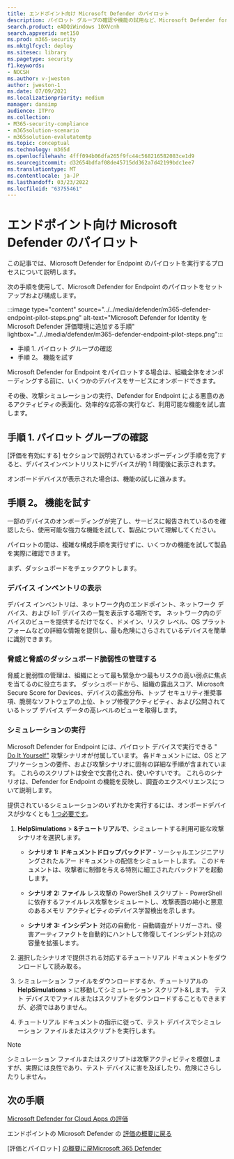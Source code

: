 ```yaml
---
title: エンドポイント向け Microsoft Defender のパイロット
description: パイロット グループの確認や機能の試用など、Microsoft Defender for Endpoint(MDE) のパイロットを実行する方法について説明します。
search.product: eADQiWindows 10XVcnh
search.appverid: met150
ms.prod: m365-security
ms.mktglfcycl: deploy
ms.sitesec: library
ms.pagetype: security
f1.keywords:
- NOCSH
ms.author: v-jweston
author: jweston-1
ms.date: 07/09/2021
ms.localizationpriority: medium
manager: dansimp
audience: ITPro
ms.collection:
- M365-security-compliance
- m365solution-scenario
- m365solution-evalutatemtp
ms.topic: conceptual
ms.technology: m365d
ms.openlocfilehash: 4fff094b06dfa265f9fc44c568216582083ce1d9
ms.sourcegitcommit: d32654bdfaf08de45715dd362a7d42199bdc1ee7
ms.translationtype: MT
ms.contentlocale: ja-JP
ms.lasthandoff: 03/23/2022
ms.locfileid: "63755461"
---
```

# <a name="pilot-microsoft-defender-for-endpoint"></a>エンドポイント向け Microsoft Defender のパイロット

この記事では、Microsoft Defender for Endpoint のパイロットを実行するプロセスについて説明します。 

次の手順を使用して、Microsoft Defender for Endpoint のパイロットをセットアップおよび構成します。 

:::image type="content" source="../../media/defender/m365-defender-endpoint-pilot-steps.png" alt-text="Microsoft Defender for Identity を Microsoft Defender 評価環境に追加する手順" lightbox="../../media/defender/m365-defender-endpoint-pilot-steps.png":::

- 手順 1. パイロット グループの確認
- 手順 2。 機能を試す

Microsoft Defender for Endpoint をパイロットする場合は、組織全体をオンボーディングする前に、いくつかのデバイスをサービスにオンボードできます。  

その後、攻撃シミュレーションの実行、Defender for Endpoint による悪意のあるアクティビティの表面化、効率的な応答の実行など、利用可能な機能を試し直します。 

## <a name="step-1-verify-pilot-group"></a>手順 1. パイロット グループの確認
[評価を有効にする] セクションで説明されているオン[](eval-defender-endpoint-enable-eval.md)ボーディング手順を完了すると、デバイスインベントリリストにデバイスが約 1 時間後に表示されます。 

オンボードデバイスが表示された場合は、機能の試しに進みます。 

## <a name="step-2-try-out-capabilities"></a>手順 2。 機能を試す
一部のデバイスのオンボーディングが完了し、サービスに報告されているのを確認したら、使用可能な強力な機能を試して、製品について理解してください。

パイロットの間は、複雑な構成手順を実行せずに、いくつかの機能を試して製品を実際に確認できます。

まず、ダッシュボードをチェックアウトします。

### <a name="view-the-device-inventory"></a>デバイス インベントリの表示
デバイス インベントリは、ネットワーク内のエンドポイント、ネットワーク デバイス、および IoT デバイスの一覧を表示する場所です。 ネットワーク内のデバイスのビューを提供するだけでなく、ドメイン、リスク レベル、OS プラットフォームなどの詳細な情報を提供し、最も危険にさらされているデバイスを簡単に識別できます。

### <a name="view-the-threat-and-vulnerability-management-dashboard"></a>脅威と脅威のダッシュボード脆弱性の管理する 
脅威と脆弱性の管理は、組織にとって最も緊急かつ最もリスクの高い弱点に焦点を当てるのに役立ちます。 ダッシュボードから、組織の露出スコア、Microsoft Secure Score for Devices、デバイスの露出分布、トップ セキュリティ推奨事項、脆弱なソフトウェアの上位、トップ修復アクティビティ、および公開されているトップ デバイス データの高レベルのビューを取得します。 

### <a name="run-a-simulation"></a>シミュレーションの実行
Microsoft Defender for Endpoint には、パイロット デバイスで実行できる " [Do It Yourself"](https://securitycenter.windows.com/tutorials) 攻撃シナリオが付属しています。  各ドキュメントには、OS とアプリケーションの要件、および攻撃シナリオに固有の詳細な手順が含まれています。 これらのスクリプトは安全で文書化され、使いやすいです。 これらのシナリオは、Defender for Endpoint の機能を反映し、調査のエクスペリエンスについて説明します。

提供されているシミュレーションのいずれかを実行するには、オンボードデバイスが少なくとも [1 つ必要です](../defender-endpoint/onboard-configure.md)。

1. **HelpSimulations** >  **&チュートリアルで**、シミュレートする利用可能な攻撃シナリオを選択します。

   - **シナリオ 1: ドキュメントドロップバックドア** - ソーシャルエンジニアリングされたルアー ドキュメントの配信をシミュレートします。 このドキュメントは、攻撃者に制御を与える特別に細工されたバックドアを起動します。

   - **シナリオ 2: ファイル** レス攻撃の PowerShell スクリプト - PowerShell に依存するファイルレス攻撃をシミュレートし、攻撃表面の縮小と悪意のあるメモリ アクティビティのデバイス学習検出を示します。

   - **シナリオ 3: インシデント** 対応の自動化 - 自動調査がトリガーされ、侵害アーティファクトを自動的にハントして修復してインシデント対応の容量を拡張します。

2. 選択したシナリオで提供される対応するチュートリアル ドキュメントをダウンロードして読み取る。

3. シミュレーション ファイルをダウンロードするか、チュートリアルの **HelpSimulations** >  に移動してシミュレーション スクリプト&します。 テスト デバイスでファイルまたはスクリプトをダウンロードすることもできますが、必須ではありません。

4. チュートリアル ドキュメントの指示に従って、テスト デバイスでシミュレーション ファイルまたはスクリプトを実行します。

> [!NOTE]
> シミュレーション ファイルまたはスクリプトは攻撃アクティビティを模倣しますが、実際には良性であり、テスト デバイスに害を及ぼしたり、危険にさらしたりしません。

## <a name="next-steps"></a>次の手順
[Microsoft Defender for Cloud Apps の評価](eval-defender-mcas-overview.md)

エンドポイントの Microsoft Defender の [評価の概要に戻る](eval-defender-endpoint-overview.md)

[評価とパイロット] [の概要に戻Microsoft 365 Defender](eval-overview.md)
